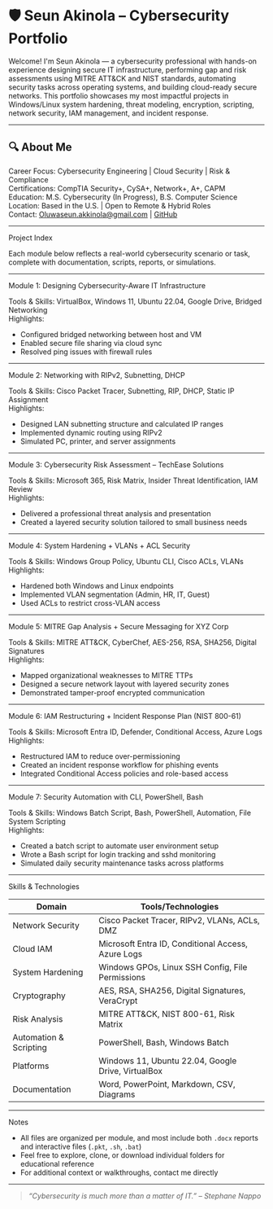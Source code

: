# 🛡️ Seun Akinola – Cybersecurity Portfolio

Welcome! I'm Seun Akinola — a cybersecurity professional with hands-on experience designing secure IT infrastructure, performing gap and risk assessments using MITRE ATT&CK and NIST standards, automating security tasks across operating systems, and building cloud-ready secure networks. This portfolio showcases my most impactful projects in Windows/Linux system hardening, threat modeling, encryption, scripting, network security, IAM management, and incident response.

---

## 🔍 About Me
Career Focus: Cybersecurity Engineering | Cloud Security | Risk & Compliance  
Certifications: CompTIA Security+, CySA+, Network+, A+, CAPM  
Education: M.S. Cybersecurity (In Progress), B.S. Computer Science  
Location: Based in the U.S. | Open to Remote & Hybrid Roles  
Contact: Oluwaseun.akkinola@gmail.com | [GitHub](https://github.com/seunakniola)

---

Project Index

Each module below reflects a real-world cybersecurity scenario or task, complete with documentation, scripts, reports, or simulations.

---
Module 1: Designing Cybersecurity-Aware IT Infrastructure

Tools & Skills: VirtualBox, Windows 11, Ubuntu 22.04, Google Drive, Bridged Networking  
Highlights:  
- Configured bridged networking between host and VM  
- Enabled secure file sharing via cloud sync  
- Resolved ping issues with firewall rules  

---

Module 2: Networking with RIPv2, Subnetting, DHCP

Tools & Skills: Cisco Packet Tracer, Subnetting, RIP, DHCP, Static IP Assignment  
Highlights:  
- Designed LAN subnetting structure and calculated IP ranges  
- Implemented dynamic routing using RIPv2  
- Simulated PC, printer, and server assignments  

---

Module 3: Cybersecurity Risk Assessment – TechEase Solutions

Tools & Skills: Microsoft 365, Risk Matrix, Insider Threat Identification, IAM Review  
Highlights:  
- Delivered a professional threat analysis and presentation  
- Created a layered security solution tailored to small business needs  

---

Module 4: System Hardening + VLANs + ACL Security

Tools & Skills: Windows Group Policy, Ubuntu CLI, Cisco ACLs, VLANs  
Highlights:  
- Hardened both Windows and Linux endpoints  
- Implemented VLAN segmentation (Admin, HR, IT, Guest)  
- Used ACLs to restrict cross-VLAN access  

---

Module 5: MITRE Gap Analysis + Secure Messaging for XYZ Corp

Tools & Skills: MITRE ATT&CK, CyberChef, AES-256, RSA, SHA256, Digital Signatures  
Highlights:  
- Mapped organizational weaknesses to MITRE TTPs  
- Designed a secure network layout with layered security zones  
- Demonstrated tamper-proof encrypted communication  

---

Module 6: IAM Restructuring + Incident Response Plan (NIST 800-61)

Tools & Skills: Microsoft Entra ID, Defender, Conditional Access, Azure Logs  
Highlights:  
- Restructured IAM to reduce over-permissioning  
- Created an incident response workflow for phishing events  
- Integrated Conditional Access policies and role-based access  

---

Module 7: Security Automation with CLI, PowerShell, Bash

Tools & Skills: Windows Batch Script, Bash, PowerShell, Automation, File System Scripting  
Highlights:  
- Created a batch script to automate user environment setup  
- Wrote a Bash script for login tracking and sshd monitoring  
- Simulated daily security maintenance tasks across platforms  


---

Skills & Technologies

| Domain               | Tools/Technologies |
|----------------------|-------------------|
| Network Security     | Cisco Packet Tracer, RIPv2, VLANs, ACLs, DMZ |
| Cloud IAM            | Microsoft Entra ID, Conditional Access, Azure Logs |
| System Hardening     | Windows GPOs, Linux SSH Config, File Permissions |
| Cryptography         | AES, RSA, SHA256, Digital Signatures, VeraCrypt |
| Risk Analysis        | MITRE ATT&CK, NIST 800-61, Risk Matrix |
| Automation & Scripting | PowerShell, Bash, Windows Batch |
| Platforms            | Windows 11, Ubuntu 22.04, Google Drive, VirtualBox |
| Documentation        | Word, PowerPoint, Markdown, CSV, Diagrams |

---

Notes

- All files are organized per module, and most include both `.docx` reports and interactive files (`.pkt`, `.sh`, `.bat`)  
- Feel free to explore, clone, or download individual folders for educational reference  
- For additional context or walkthroughs, contact me directly

---

> _“Cybersecurity is much more than a matter of IT.” – Stephane Nappo_
